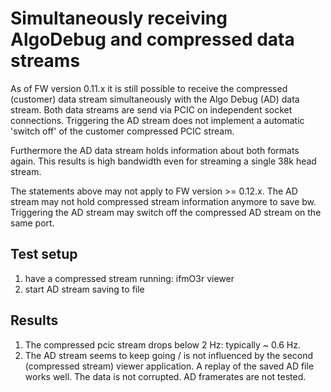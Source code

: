 # Simultaneously receiving AlgoDebug and compressed data streams

As of FW version 0.11.x it is still possible to receive the compressed (customer) data stream simultaneously with the Algo Debug (AD) data stream. Both data streams are send via PCIC on independent socket connections. Triggering the AD stream does not implement a automatic 'switch off' of the customer compressed PCIC stream.  

Furthermore the AD data stream holds information about both formats again. This results is high bandwidth even for streaming a single 38k head stream.

The statements above may not apply to FW version >= 0.12.x. The AD stream may not hold compressed stream information anymore to save bw. Triggering the AD stream may switch off the compressed AD stream on the same port.  

## Test setup
1. have a compressed stream running: ifmO3r viewer
2. start AD stream saving to file

## Results
1. The compressed pcic stream drops below 2 Hz: typically ~ 0.6 Hz.
2. The AD stream seems to keep going / is not influenced by the second (compressed stream) viewer application. A replay of the saved AD file works well. The data is not corrupted. AD framerates are not tested. 